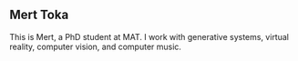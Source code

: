 ## Mert Toka

This is Mert, a PhD student at MAT. I work with generative systems, virtual reality, computer vision, and computer music.  